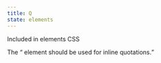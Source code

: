 ```yaml
---
title: Q
state: elements
---
```

Included in elements CSS


The <q> element should be used for inline quotations.
